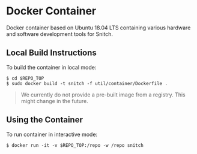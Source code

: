 # Docker Container

Docker container based on Ubuntu 18.04 LTS containing various hardware and
software development tools for Snitch.

## Local Build Instructions

To build the container in local mode:

```shell
$ cd $REPO_TOP
$ sudo docker build -t snitch -f util/container/Dockerfile .
```

> We currently do not provide a pre-built image from a registry. This might
> change in the future.

## Using the Container

To run container in interactive mode:

```shell
$ docker run -it -v $REPO_TOP:/repo -w /repo snitch
```
